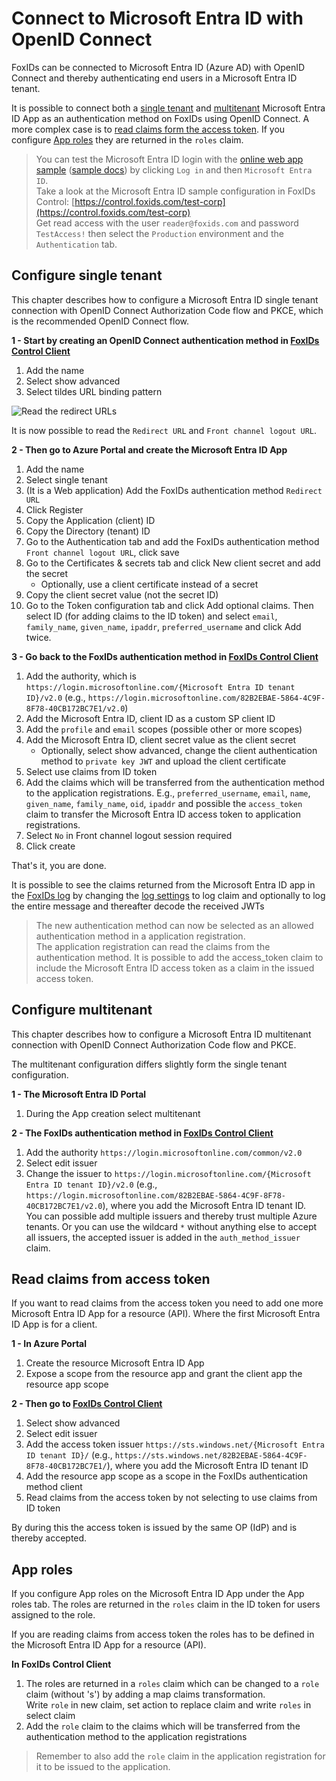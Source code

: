 ﻿# Connect to Microsoft Entra ID with OpenID Connect

FoxIDs can be connected to Microsoft Entra ID (Azure AD) with OpenID Connect and thereby authenticating end users in a Microsoft Entra ID tenant.

It is possible to connect both a [single tenant](#configure-single-tenant) and [multitenant](#configure-multitenant) Microsoft Entra ID App as an authentication method on FoxIDs using OpenID Connect.
A more complex case is to [read claims form the access token](#read-claims-from-access-token).
If you configure [App roles](#app-roles) they are returned in the `roles` claim. 

> You can test the Microsoft Entra ID login with the [online web app sample](https://aspnetoidcsample.itfoxtec.com) ([sample docs](samples.md#aspnetcoreoidcauthcodealluppartiessample)) by clicking `Log in` and then `Microsoft Entra ID`.  
> Take a look at the Microsoft Entra ID sample configuration in FoxIDs Control: [https://control.foxids.com/test-corp](https://control.foxids.com/test-corp)  
> Get read access with the user `reader@foxids.com` and password `TestAccess!` then select the `Production` environment and the `Authentication` tab.

## Configure single tenant

This chapter describes how to configure a Microsoft Entra ID single tenant connection with OpenID Connect Authorization Code flow and PKCE, which is the recommended OpenID Connect flow.

**1 - Start by creating an OpenID Connect authentication method in [FoxIDs Control Client](control.md#foxids-control-client)**

 1. Add the name
 2. Select show advanced
 3. Select tildes URL binding pattern

![Read the redirect URLs](images/howto-oidc-azuread-readredirect.png)

It is now possible to read the `Redirect URL` and `Front channel logout URL`.

**2 - Then go to Azure Portal and create the Microsoft Entra ID App**

 1. Add the name
 2. Select single tenant
 3. (It is a Web application) Add the FoxIDs authentication method `Redirect URL` 
 4. Click Register
 5. Copy the Application (client) ID
 6. Copy the Directory (tenant) ID
 7. Go to the Authentication tab and add the FoxIDs authentication method `Front channel logout URL`, click save
 8. Go to the Certificates & secrets tab and click New client secret and add the secret 
    - Optionally, use a client certificate instead of a secret
 9. Copy the client secret value (not the secret ID)
 10. Go to the Token configuration tab and click Add optional claims. Then select ID (for adding claims to the ID token) and select `email`, `family_name`, `given_name`, `ipaddr`, `preferred_username` and click Add twice. 

**3 - Go back to the FoxIDs authentication method in [FoxIDs Control Client](control.md#foxids-control-client)**

 1. Add the authority, which is `https://login.microsoftonline.com/{Microsoft Entra ID tenant ID}/v2.0` (e.g., `https://login.microsoftonline.com/82B2EBAE-5864-4C9F-8F78-40CB172BC7E1/v2.0`)
 2. Add the Microsoft Entra ID, client ID as a custom SP client ID
 3. Add the `profile` and `email` scopes (possible other or more scopes)
 4. Add the Microsoft Entra ID, client secret value as the client secret
    - Optionally, select show advanced, change the client authentication method to `private key JWT` and upload the client certificate
 5. Select use claims from ID token
 6. Add the claims which will be transferred from the authentication method to the application registrations. E.g., `preferred_username`, `email`, `name`, `given_name`, `family_name`, `oid`, `ipaddr` and possible the `access_token` claim to transfer the Microsoft Entra ID access token to application registrations.  
 7. Select `No` in Front channel logout session required
 7. Click create

That's it, you are done. 

It is possible to see the claims returned from the Microsoft Entra ID app in the [FoxIDs log](logging.md#log-settings) by changing the [log settings](logging.md#log-settings) to log claim and optionally to log the entire message and thereafter decode the received JWTs

> The new authentication method can now be selected as an allowed authentication method in a application registration.  
> The application registration can read the claims from the authentication method. It is possible to add the access_token claim to include the Microsoft Entra ID access token as a claim in the issued access token.

## Configure multitenant

This chapter describes how to configure a Microsoft Entra ID multitenant connection with OpenID Connect Authorization Code flow and PKCE.

The multitenant configuration differs slightly form the single tenant configuration.

**1 - The Microsoft Entra ID Portal**

 1. During the App creation select multitenant

**2 - The FoxIDs authentication method in [FoxIDs Control Client](control.md#foxids-control-client)**

 1. Add the authority `https://login.microsoftonline.com/common/v2.0`
 2. Select edit issuer
 3. Change the issuer to `https://login.microsoftonline.com/{Microsoft Entra ID tenant ID}/v2.0` (e.g., `https://login.microsoftonline.com/82B2EBAE-5864-4C9F-8F78-40CB172BC7E1/v2.0`), where you add the Microsoft Entra ID tenant ID.  
 You can possible add multiple issuers and thereby trust multiple Azure tenants. Or you can use the wildcard `*` without anything else to accept all issuers, the accepted issuer is added in the `auth_method_issuer` claim.

## Read claims from access token

If you want to read claims from the access token you need to add one more Microsoft Entra ID App for a resource (API). Where the first Microsoft Entra ID App is for a client.

**1 - In Azure Portal**

1. Create the resource Microsoft Entra ID App 
2. Expose a scope from the resource app and grant the client app the resource app scope

**2 - Then go to [FoxIDs Control Client](control.md#foxids-control-client)**

1. Select show advanced
2. Select edit issuer
3. Add the access token issuer `https://sts.windows.net/{Microsoft Entra ID tenant ID}/` (e.g., `https://sts.windows.net/82B2EBAE-5864-4C9F-8F78-40CB172BC7E1/`), where you add the Microsoft Entra ID tenant ID
4. Add the resource app scope as a scope in the FoxIDs authentication method client
5. Read claims from the access token by not selecting to use claims from ID token

By during this the access token is issued by the same OP (IdP) and is thereby accepted.

## App roles

If you configure App roles on the Microsoft Entra ID App under the App roles tab. 
The roles are returned in the `roles` claim in the ID token for users assigned to the role.

If you are reading claims from access token the roles has to be defined in the Microsoft Entra ID App for a resource (API).

**In FoxIDs Control Client**

1. The roles are returned in a `roles` claim which can be changed to a `role` claim (without 's') by adding a map claims transformation.  
Write `role` in new claim, set action to replace claim and write `roles` in select claim
2. Add the `role` claim to the claims which will be transferred from the authentication method to the application registrations

> Remember to also add the `role` claim in the application registration for it to be issued to the application.